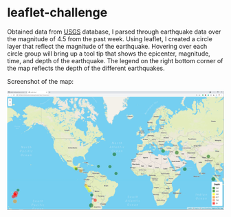 # leaflet-challenge

Obtained data from [USGS](https://earthquake.usgs.gov/earthquakes/feed/v1.0/geojson.php) database, I parsed through earthquake data over the magnitude of 4.5 from the past week. 
Using leaflet, I created a circle layer that reflect the magnitude of the earthquake. Hovering over each circle group will bring up a tool tip that shows the epicenter, magnitude, time, and depth of the earthquake. The legend on the right bottom corner of the map reflects the depth of the different earthquakes.


Screenshot of the map:

![Image of Earthquake Map](image/leaflet-challenge.JPG)

